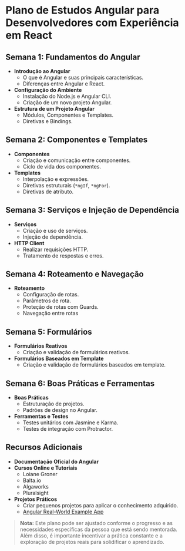 # Plano de Estudos Angular para Desenvolvedores com Experiência em React

## Semana 1: Fundamentos do Angular

- **Introdução ao Angular**
  - O que é Angular e suas principais características.
  - Diferenças entre Angular e React.
- **Configuração do Ambiente**
  - Instalação do Node.js e Angular CLI.
  - Criação de um novo projeto Angular.
- **Estrutura de um Projeto Angular**
  - Módulos, Componentes e Templates.
  - Diretivas e Bindings.

## Semana 2: Componentes e Templates

- **Componentes**
  - Criação e comunicação entre componentes.
  - Ciclo de vida dos componentes.
- **Templates**
  - Interpolação e expressões.
  - Diretivas estruturais (`*ngIf`, `*ngFor`).
  - Diretivas de atributo.

## Semana 3: Serviços e Injeção de Dependência

- **Serviços**
  - Criação e uso de serviços.
  - Injeção de dependência.
- **HTTP Client**
  - Realizar requisições HTTP.
  - Tratamento de respostas e erros.

## Semana 4: Roteamento e Navegação

- **Roteamento**
  - Configuração de rotas.
  - Parâmetros de rota.
  - Proteção de rotas com Guards.
  - Navegação entre rotas

## Semana 5: Formulários

- **Formulários Reativos**
  - Criação e validação de formulários reativos.
- **Formulários Baseados em Template**
  - Criação e validação de formulários baseados em template.

## Semana 6: Boas Práticas e Ferramentas

- **Boas Práticas**
  - Estruturação de projetos.
  - Padrões de design no Angular.
- **Ferramentas e Testes**
  - Testes unitários com Jasmine e Karma.
  - Testes de integração com Protractor.

## Recursos Adicionais

- **Documentação Oficial do Angular**
- **Cursos Online e Tutoriais**
  - Loiane Groner
  - Balta.io
  - Algaworks
  - Pluralsight
- **Projetos Práticos**
  - Criar pequenos projetos para aplicar o conhecimento adquirido.
  - [Angular Real-World Example App](https://github.com/gothinkster/angular-realworld-example-app)

> **Nota:** Este plano pode ser ajustado conforme o progresso e as necessidades específicas da pessoa que está sendo mentorada. Além disso, é importante incentivar a prática constante e a exploração de projetos reais para solidificar o aprendizado.
